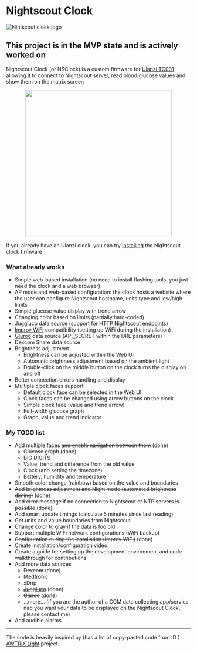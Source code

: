 # Nightscout Clock
![Nihtscout clock logo](https://github.com/ktomy/nightscout-clock/assets/1446257/1198c06d-b017-409d-aca3-2bca63581ecb)
## This project is in the MVP state and is actively worked on

Nightscout Clock (or NSClock) is a custom firmware for [Ulanzi TC001](https://www.ulanzi.com/products/ulanzi-pixel-smart-clock-2882?aff=1191) allowing it to connect to Nightscout server, read blood glucose values and show them on the matrix screen

<p align=center>
<img height="400" src="https://ktomy.github.io/nightscout-clock/nightscout_clock_simple_face.jpg" />
</p>

If you already have an Ulanzi clock, you can try [installing](https://ktomy.github.io/nightscout-clock/) the Nightscout clock firmware

### What already works
* Simple web-based installation (no need to install flashing tools, you just need the clock and a web browser)
* AP mode and web-based configuration: the clock hosts a website where the user can configure Nightscout hostname, units type and low/high limits
* Simple glucose value display with trend arrow
* Changing color based on limits (partially hard-coded)
* [Juggluco](https://www.juggluco.nl/) data source (support for HTTP Nightscout endpoints)
* [Improv WiFi](https://github.com/improv-wifi) compatibility (setting up WiFi during the installation)
* [Gluroo](https://gluroo.com/) data source (API_SECRET within the URL parameters)
* Dexcom Share data source
* Brightness adjustment
   * Brightness can be adjusted within the Web UI
   * Automatic brightness adjustment based on the ambient light
   * Double-click on the middle button on the clock turns the display on and off
* Better connection errors handling and display
* Multiple clock faces support
   * Default clock face can be selected in the Web UI
   * Clock faces can be changed using arrow buttons on the clock
   * Simple clock face (value and trend arrow)
   * Full-width glucose graph
   * Graph, value and trend indicator
### My TODO list
* Add multiple faces ~~and enable navigation between them~~ (done)
    * ~~Glucose graph~~ (done)
    * BIG DIGITS
    * Value, trend and difference from the old value
    * Clock (and setting the timezone)
    * Battery, humidity and temperature
* Smooth color change (rainbow) based on the value and boundaries
* ~~Add brightness adjustment and Night mode (automated brightness diming)~~ (done)
* ~~Add error message if no connection to Nightscout or NTP servers is possible~~ (done)
* Add smart update timings (calculate 5 minutes since last reading)
* Get units and value boundaries from Nightscout
* Change color to gray if the data is too old
* Support multiple WiFi network configurations (WiFi backup)
* ~~Configuration during the installation (Improv WiFi)~~ (done)
* Create installation/configuration video
* Create a guide for setting up the development environment and code walkthrough for contributions
* Add more data sources
   * ~~Dexcom~~ (done)
   * Medtronic
   * xDrip
   * [~~Juggluco~~](https://www.juggluco.nl/) (done)
   * [~~Gluroo~~](https://gluroo.com/) (done)
   * ...more... (if you are the author of a CGM data collecting app/service nad you want your data to be displayed on the Nightscout Clock, please contact me)
* Add audible alarms
 
---
The code is heavily inspired by (has a lot of copy-pasted code from :D ) [AWTRIX Light](https://github.com/Blueforcer/awtrix-light) project.
